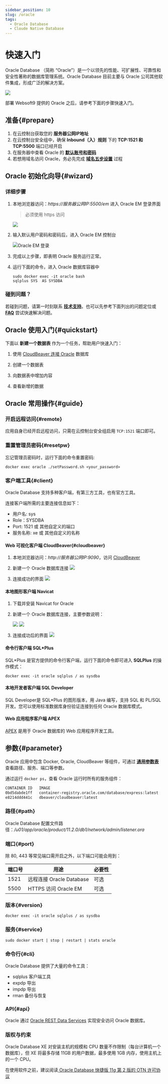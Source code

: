```yaml
---
sidebar_position: 10
slug: /oracle
tags:
  - Oracle Database
  - Cloude Native Database
---
```


# 快速入门

Oracle Database （简称 “Oracle”）是一个以领先的性能、可扩展性、可靠性和安全性著称的数据库管理系统。Oracle Database 目前主要与 Oracle 公司其他软件集成，形成广泛的解决方案。  

![](http://libs.websoft9.com/Websoft9/DocsPicture/zh/oracle/oracle-database-1024x410.jpg)

部署 Websoft9 提供的 Oracle 之后，请参考下面的步骤快速入门。

## 准备{#prepare}

1. 在云控制台获取您的 **服务器公网IP地址** 
2. 在云控制台安全组中，确保 **Inbound（入）规则** 下的 **TCP:1521 和 TCP:5500** 端口已经开启
3. 在服务器中查看 Oracle 的 **[默认账号和密码](./user/credentials)**  
4. 若想用域名访问 Oracle，务必先完成 **[域名五步设置](./administrator/domain_step)** 过程

## Oracle 初始化向导{#wizard}

### 详细步骤

1. 本地浏览器访问：*https://服务器公网IP:5500/em* 进入 Oracle EM 登录界面 

   > 必须使用 https 访问

   ![](http://libs.websoft9.com/Websoft9/DocsPicture/zh/oracle/oracle-emlogin-websoft9.png)

2. 输入默认用户密码和密码后，进入 Oracle EM 控制台

   ![Oracle EM 登录](http://libs.websoft9.com/Websoft9/DocsPicture/zh/oracle/oracle-emgui-websoft9.png)

3. 完成以上步骤，即表明 Oracle 服务运行正常。 

4. 运行下面的命令，进入 Oracle 数据库容器中
   ```
   sudo docker exec -it oracle bash
   sqlplus SYS  AS SYSDBA
   ```


### 碰到问题？

若碰到问题，请第一时刻联系 **[技术支持](./helpdesk)**。也可以先参考下面列出的问题定位或  **[FAQ](./faq#setup)** 尝试快速解决问题。


## Oracle 使用入门{#quickstart}

下面以 **新建一个数据表** 作为一个任务，帮助用户快速入门：

1. 使用 [CloudBeaver 连接 Oracle](#cloudbeaver) 数据库

2. 创建一个数据表

3. 向数据表中增加内容

4. 查看新增的数据

## Oracle 常用操作{#guide}

### 开启远程访问{#remote}

应用自身已经开启远程访问，只需在云控制台安全组启用 `TCP:1521` 端口即可。  

### 重置管理员密码{#resetpw}

忘记管理员密码时，运行下面的命令重置密码:  
```
docker exec oracle ./setPassword.sh <your_password>
```

### 客户端工具{#client}

Oracle Database 支持多种客户端，有第三方工具，也有官方工具。

连接客户端所需的主要连接信息如下：

* 用户名: sys
* Role：SYSDBA
* Port: 1521 或 其他自定义的端口
* 服务名称: xe 或 其他自定义的名称

#### Web 可视化客户端 CloudBeaver{#cloudbeaver}

1. 本地浏览器访问：*http://服务器公网IP:9090*，访问 [CloudBeaver](./cloudbeaver)

2. 新建一个 Oracle 数据库连接
    ![](https://libs.websoft9.com/Websoft9/DocsPicture/zh/oracle/oracle-cloudbeaver001-websoft9.png)

3. 连接成功的界面
    ![](https://libs.websoft9.com/Websoft9/DocsPicture/zh/oracle/oracle-cloudbeaver002-websoft9.png)

#### 本地图形客户端 Navicat

1. 下载并安装 Navicat for Oracle

2. 新建一个 Oracle 数据库连接，主要参数说明：  

    ![](https://libs.websoft9.com/Websoft9/DocsPicture/zh/oracle/oracle-navicat001-websoft9.png)
    ![](https://libs.websoft9.com/Websoft9/DocsPicture/zh/oracle/oracle-navicat002-websoft9.png)

3.  连接成功后的界面
    ![](https://libs.websoft9.com/Websoft9/DocsPicture/zh/oracle/oracle-navicat003-websoft9.png)

#### 命令行客户端 SQL*Plus

SQL*Plus 是官方提供的命令行客户端，运行下面的命令即可进入 **SQLPlus** 的操作模式：  

```
docker exec -it oracle sqlplus / as sysdba
```

#### 本地开发者客户端 SQL Developer

SQL Developer是 SQL*Plus 的图形版本，用 Java 编写，支持 SQL 和 PL/SQL 开发。您可以使用标准数据库身份验证连接到任何 Oracle 数据库模式。

#### Web 应用程序客户端 APEX

[APEX](./apex) 是用于 Oracle 数据库的 Web 应用程序开发工具。

## 参数{#parameter}

Oracle 应用中包含 Docker, Oracle, CloudBeaver 等组件，可通过 **[通用参数表](./administrator/parameter)** 查看路径、服务、端口等参数。 

通过运行 `docker ps`，查看 Oracle 运行时所有的服务组件：   

```bash
CONTAINER ID   IMAGE                                                   COMMAND                  CREATED        STATUS                 PORTS                                                                                                                                                      NAMES
0bd5dabde1ff   container-registry.oracle.com/database/express:latest   "/bin/sh -c 'exec $O…"   19 hours ago   Up 3 hours (healthy)   0.0.0.0:1521->1521/tcp, :::1521->15                                                                    21/tcp, 0.0.0.0:5500->5500/tcp, :::5500->5500/tcp   oracle
e8214ddd441c   dbeaver/cloudbeaver:latest                              "./run-server.sh"        2 hours ago    Up 2 hours             0.0.0.0:9093->8978/tcp, :::9093->89                                                                    78/tcp                                              cloudbeaver
```

### 路径{#path}

Oracle Database 配置文件路径：*/u01/app/oracle/product/11.2.0/db1/network/admin/listener.ora*    

### 端口{#port}

除 80, 443 等常见端口需开启之外，以下端口可能会用到：  

| 端口号 | 用途                                          | 必要性 |
| ------ | --------------------------------------------- | ------ |
| 1521   | 远程连接 Oracle Database | 可选   |
| 5500   | HTTPS 访问 Oracle EM  | 可选   |

### 版本{#version}

```
docker exec -it oracle sqlplus / as sysdba
```

### 服务{#service}

```shell
sudo docker start | stop | restart | stats oracle
```

### 命令行{#cli}

Oracle Database 提供了大量的命令工具：

* sqlplus 客户端工具
* expdp 导出
* impdp 导出
* rman 备份与恢复

### API{#api}

Oracle 通过 [Oracle REST Data Services](https://www.oracle.com/database/technologies/appdev/rest.html)  实现安全访问 Oracle 数据库。  

### 版权与约束

Oracle Database XE 对安装主机的规模和 CPU 数量不作限制（每台计算机一个数据库），但 XE 将最多存储 11GB 的用户数据，最多使用 1GB 内存，使用主机上的一个 CPU。  

在使用软件之前，建议阅读[ Oracle Database 快捷版 11*g* 第 2 版的 OTN 许可协议](http://www.oracle.com/technetwork/licenses/database-11g-express-license-459621.html)
